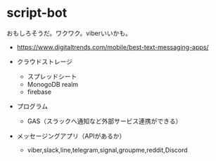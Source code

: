 # script-bot

おもしろそうだ。ワクワク。viberいいかも。

- https://www.digitaltrends.com/mobile/best-text-messaging-apps/

- クラウドストレージ
  - スプレッドシート
  - MonogoDB realm
  - firebase

- プログラム
  - GAS（スラックへ通知など外部サービス連携ができる）

- メッセージングアプリ（APIがあるか）
  - viber,slack,line,telegram,signal,groupme,reddit,Discord
